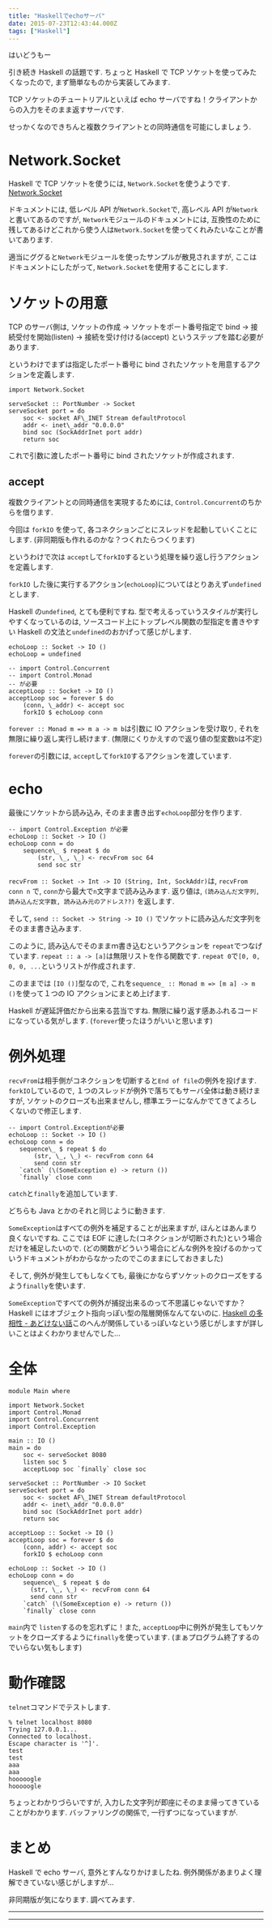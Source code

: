 ```yaml
---
title: "Haskellでechoサーバ"
date: 2015-07-23T12:43:44.000Z
tags: ["Haskell"]
---
```


はいどうもー

引き続き Haskell の話題です. ちょっと Haskell で TCP ソケットを使ってみたくなったので, まず簡単なものから実装してみます.

TCP ソケットのチュートリアルといえば echo サーバですね！クライアントからの入力をそのまま返すサーバです.

せっかくなのできちんと複数クライアントとの同時通信を可能にしましょう.

# Network.Socket

Haskell で TCP ソケットを使うには, `Network.Socket`を使うようです. [Network.Socket](http://hackage.haskell.org/package/network-2.6.2.1/docs/Network-Socket.html)

ドキュメントには, 低レベル API が`Network.Socket`で, 高レベル API が`Network`と書いてあるのですが, `Network`モジュールのドキュメントには, 互換性のために残してあるけどこれから使う人は`Network.Socket`を使ってくれみたいなことが書いてあります.

適当にググると`Network`モジュールを使ったサンプルが散見されますが, ここはドキュメントにしたがって, `Network.Socket`を使用することにします.

# ソケットの用意

TCP のサーバ側は, ソケットの作成 -> ソケットをポート番号指定で bind -> 接続受付を開始(listen) -> 接続を受け付ける(accept) というステップを踏む必要があります.

というわけでまずは指定したポート番号に bind されたソケットを用意するアクションを定義します.

```
import Network.Socket

serveSocket :: PortNumber -> Socket
serveSocket port = do
    soc <- socket AF\_INET Stream defaultProtocol
    addr <- inet\_addr "0.0.0.0"
    bind soc (SockAddrInet port addr)
    return soc

```

これで引数に渡したポート番号に bind されたソケットが作成されます.

## accept

複数クライアントとの同時通信を実現するためには, `Control.Concurrent`のちからを借ります.

今回は `forkIO` を使って, 各コネクションごとにスレッドを起動していくことにします. (非同期版も作れるのかな？つくれたらつくります)

というわけで次は `accept`して`forkIO`するという処理を繰り返し行うアクションを定義します.

`forkIO` した後に実行するアクション(`echoLoop`)についてはとりあえず`undefined`とします.

Haskell の`undefined`, とても便利ですね. 型で考えるっていうスタイルが実行しやすくなっているのは, ソースコード上にトップレベル関数の型指定を書きやすい Haskell の文法と`undefined`のおかげって感じがします.

```
echoLoop :: Socket -> IO ()
echoLoop = undefined

-- import Control.Concurrent
-- import Control.Monad
-- が必要
acceptLoop :: Socket -> IO ()
acceptLoop soc = forever $ do
    (conn, \_addr) <- accept soc
    forkIO $ echoLoop conn

```

`forever :: Monad m => m a -> m b`は引数に IO アクションを受け取り, それを無限に繰り返し実行し続けます. (無限にくりかえすので返り値の型変数`b`は不定)

`forever`の引数には, `accept`して`forkIO`するアクションを渡しています.

# echo

最後にソケットから読み込み, そのまま書き出す`echoLoop`部分を作ります.

```
-- import Control.Exception が必要
echoLoop :: Socket -> IO ()
echoLoop conn = do
    sequence\_ $ repeat $ do
        (str, \_, \_) <- recvFrom soc 64
        send soc str

```

`recvFrom :: Socket -> Int -> IO (String, Int, SockAddr)`は, `recvFrom conn n` で, `conn`から最大で`n`文字まで読み込みます.
返り値は, `(読み込んだ文字列, 読み込んだ文字数, 読み込み元のアドレス??)` を返します.

そして, `send :: Socket -> String -> IO ()` でソケットに読み込んだ文字列をそのまま書き込みます.

このように, 読み込んでそのままｍ書き込むというアクションを `repeat`でつなげています. `repeat :: a -> [a]`は無限リストを作る関数です. `repeat 0`で`[0, 0, 0, 0, ...`というリストが作成されます.

このままでは `[IO ()]`型なので, これを`sequence_ :: Monad m => [m a] -> m ()`を使って１つの IO アクションにまとめ上げます.

Haskell が遅延評価だから出来る芸当ですね. 無限に繰り返す感あふれるコードになっている気がします. (`forever`使ったほうがいいと思います)

# 例外処理

`recvFrom`は相手側がコネクションを切断すると`End of file`の例外を投げます. `forkIO`しているので, １つのスレッドが例外で落ちてもサーバ全体は動き続けますが, ソケットのクローズも出来ませんし, 標準エラーになんかでてきてよろしくないので修正します.

```
-- import Control.Exceptionが必要
echoLoop :: Socket -> IO ()
echoLoop conn = do
   sequence\_ $ repeat $ do
       (str, \_, \_) <- recvFrom conn 64
       send conn str
   `catch` (\(SomeException e) -> return ())
   `finally` close conn

```

`catch`と`finally`を追加しています.

どちらも Java とかのそれと同じように動きます.

`SomeException`はすべての例外を補足することが出来ますが, ほんとはあんまり良くないですね. ここでは EOF に達した(コネクションが切断された)という場合だけを補足したいので. (どの関数がどういう場合にどんな例外を投げるのかっていうドキュメントがわからなかったのでこのままにしておきました)

そして, 例外が発生してもしなくても, 最後にかならずソケットのクローズをするよう`finally`を使います.

`SomeException`ですべての例外が捕捉出来るのって不思議じゃないですか？Haskell にはオブジェクト指向っぽい型の階層関係なんてないのに.
[Haskell の多相性 - あどけない話](http://d.hatena.ne.jp/kazu-yamamoto/20081024/1224819961)このへんが関係しているっぽいなという感じがしますが詳しいことはよくわかりませんでした...

# 全体

```
module Main where

import Network.Socket
import Control.Monad
import Control.Concurrent
import Control.Exception

main :: IO ()
main = do
    soc <- serveSocket 8080
    listen soc 5
    acceptLoop soc `finally` close soc

serveSocket :: PortNumber -> IO Socket
serveSocket port = do
    soc <- socket AF\_INET Stream defaultProtocol
    addr <- inet\_addr "0.0.0.0"
    bind soc (SockAddrInet port addr)
    return soc

acceptLoop :: Socket -> IO ()
acceptLoop soc = forever $ do
    (conn, addr) <- accept soc
    forkIO $ echoLoop conn

echoLoop :: Socket -> IO ()
echoLoop conn = do
    sequence\_ $ repeat $ do
      (str, \_, \_) <- recvFrom conn 64
      send conn str
    `catch` (\(SomeException e) -> return ())
    `finally` close conn

```

`main`内で `listen`するのを忘れずに！また, `acceptLoop`中に例外が発生してもソケットをクローズするように`finally`を使っています. (まぁプログラム終了するのでいらない気もします)

# 動作確認

`telnet`コマンドでテストします.

```
% telnet localhost 8080
Trying 127.0.0.1...
Connected to localhost.
Escape character is '^]'.
test
test
aaa
aaa
hooooogle
hooooogle
```

ちょっとわかりづらいですが, 入力した文字列が即座にそのまま帰ってきていることがわかります. バッファリングの関係で, 一行ずつになっていますが.

# まとめ

Haskell で echo サーバ, 意外とすんなりかけましたね. 例外関係があまりよく理解できていない感じがしますが...

非同期版が気になります. 調べてみます.

---

---
